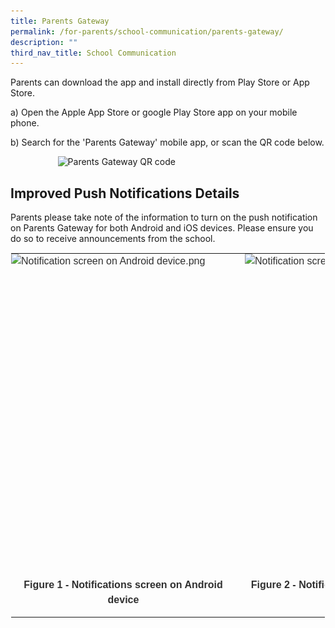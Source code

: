 ```yaml
---
title: Parents Gateway
permalink: /for-parents/school-communication/parents-gateway/
description: ""
third_nav_title: School Communication
---
```

Parents can download the app and install directly from Play Store or App Store.

  

a) Open the Apple App Store or google Play Store app on your mobile phone.

b) Search for the 'Parents Gateway' mobile app, or scan the QR code below.

<style>  
img {  
  display: block;  
  margin-left: auto;  
  margin-right: auto;  
}  
</style>  
<body><img src="![](/images/Parents%20Gateway%20QR%20code.png)" alt="Parents Gateway QR code" style="width:70%;">  
  
</body> 

Improved Push Notifications Details
-----------------------------------

Parents please take note of the information to turn on the push notification on Parents Gateway for both Android and iOS devices. Please ensure you do so to receive announcements from the school.

  

<table style="margin: auto; outline: 0px; padding: 0px; border-collapse: collapse; clear: both; border: 1px solid transparent; table-layout: fixed;" class="ive_eobj_center ives_tab_kosong"><tbody style="margin: 0px; outline: 0px; padding: 0px;"><tr style="margin: 0px; outline: 0px; padding: 0px;"><td style="margin: 0px; outline: 0px; padding: 0px 15px 15px 0px; vertical-align: top;"><div style="margin: 0px; outline: 0px; padding: 0px; line-height: 24px !important; color: rgb(48, 48, 48); font-family: Archivo, sans-serif; font-size: 16px; font-weight: 400;"><img style="margin: auto; outline: 0px; padding: 0px; border: none; max-width: 100%; clear: both; display: block; width: 359px; height: 494px;" class="ive_eobj_center" alt="Notification screen on Android device.png" src="https://yangzhengpri.moe.edu.sg/qql/slot/u703/2022/For%20Parents/Parents%20Gateway/Notification%20screen%20on%20Android%20device.png"><br style="margin: 0px; outline: 0px; padding: 0px;"><div style="margin: 0px; outline: 0px; padding: 0px; line-height: 24px !important; color: rgb(48, 48, 48); font-family: Archivo, sans-serif; font-size: 16px; font-weight: 400; text-align: center;"><b style="margin: 0px; outline: 0px; padding: 0px;">Figure 1 - Notifications screen on Android device</b></div></div></td><td style="margin: 0px; outline: 0px; padding: 0px 15px 15px 0px; vertical-align: top;"><div style="margin: 0px; outline: 0px; padding: 0px; line-height: 24px !important; color: rgb(48, 48, 48); font-family: Archivo, sans-serif; font-size: 16px; font-weight: 400;"><img style="margin: auto; outline: 0px; padding: 0px; border: none; max-width: 100%; clear: both; display: block; width: 359px; height: 494px;" class="ive_eobj_center" alt="Notification screen on IOS device.png" src="https://yangzhengpri.moe.edu.sg/qql/slot/u703/2022/For%20Parents/Parents%20Gateway/Notification%20screen%20on%20IOS%20device.png"><br style="margin: 0px; outline: 0px; padding: 0px;"><div style="margin: 0px; outline: 0px; padding: 0px; line-height: 24px !important; color: rgb(48, 48, 48); font-family: Archivo, sans-serif; font-size: 16px; font-weight: 400; text-align: center;"><b style="margin: 0px; outline: 0px; padding: 0px;">Figure 2 - Notifications screen on iOS device</b></div></div></td></tr></tbody></table>